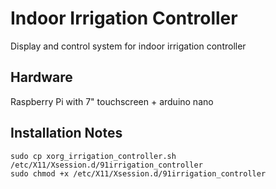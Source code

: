 # Indoor Irrigation Controller 
Display and control system for indoor irrigation controller

## Hardware
Raspberry Pi with 7" touchscreen + arduino nano


## Installation Notes

```
sudo cp xorg_irrigation_controller.sh /etc/X11/Xsession.d/91irrigation_controller
sudo chmod +x /etc/X11/Xsession.d/91irrigation_controller
```

